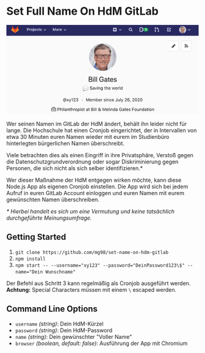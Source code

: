 # Set Full Name On HdM GitLab

![Header](./header.png)

Wer seinen Namen im GitLab der HdM ändert, behält ihn leider nicht für lange. Die Hochschule hat einen Cronjob eingerichtet, der in Intervallen von etwa 30 Minuten euren Namen wieder mit eurem im Studienbüro hinterlegten bürgerlichen Namen überschreibt.

Viele betrachten dies als einen Eingriff in ihre Privatsphäre, Verstoß gegen die Datenschutzgrundverordnung oder sogar Diskriminierung gegen Personen, die sich nicht als sich selber identifizieren.*

Wer dieser Maßnahme der HdM entgegen wirken möchte, kann diese Node.js App als eigenen Cronjob einstellen. Die App wird sich bei jedem Aufruf in euren GitLab Account einloggen und euren Namen mit eurem gewünschten Namen überschreiben.


_* Hierbei handelt es sich um eine Vermutung und keine tatsächlich durchgeführte Meinungsumfrage._

## Getting Started

1. `git clone https://github.com/mg98/set-name-on-hdm-gitlab`
2. `npm install`
3. `npm start -- --username="xy123" --password="DeinPassword123\$" --name="Dein Wunschname"` 

Der Befehl aus Schritt 3 kann regelmäßig als Cronjob ausgeführt werden.
**Achtung:** Special Characters müssen mit einem `\` escaped werden.

## Command Line Options

- `username` _(string)_: Dein HdM-Kürzel
- `password` _(string)_: Dein HdM-Password
- `name` _(string)_: Dein gewünschter "Voller Name"
- `browser` _(boolean, default: false)_: Ausführung der App mit Chromium